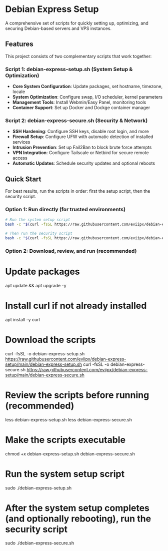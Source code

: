 # Debian Express Setup

A comprehensive set of scripts for quickly setting up, optimizing, and securing Debian-based servers and VPS instances.

## Features

This project consists of two complementary scripts that work together:

### Script 1: debian-express-setup.sh (System Setup & Optimization)
- **Core System Configuration**: Update packages, set hostname, timezone, locale
- **System Optimization**: Configure swap, I/O scheduler, kernel parameters
- **Management Tools**: Install Webmin/Easy Panel, monitoring tools
- **Container Support**: Set up Docker and Dockge container manager

### Script 2: debian-express-secure.sh (Security & Network)
- **SSH Hardening**: Configure SSH keys, disable root login, and more
- **Firewall Setup**: Configure UFW with automatic detection of installed services
- **Intrusion Prevention**: Set up Fail2Ban to block brute force attempts
- **VPN Integration**: Configure Tailscale or Netbird for secure remote access
- **Automatic Updates**: Schedule security updates and optional reboots

## Quick Start

For best results, run the scripts in order: first the setup script, then the security script.

### Option 1: Run directly (for trusted environments)

```bash
# Run the system setup script
bash -c "$(curl -fsSL https://raw.githubusercontent.com/eviipx/debian-express-setup/main/debian-express-setup.sh)"

# Then run the security script
bash -c "$(curl -fsSL https://raw.githubusercontent.com/eviipx/debian-express-setup/main/debian-express-secure.sh)"
```

### Option 2: Download, review, and run (recommended)
# Update packages
apt update && apt upgrade -y

# Install curl if not already installed
apt install -y curl

# Download the scripts
curl -fsSL -o debian-express-setup.sh https://raw.githubusercontent.com/eviipx/debian-express-setup/main/debian-express-setup.sh
curl -fsSL -o debian-express-secure.sh https://raw.githubusercontent.com/eviipx/debian-express-setup/main/debian-express-secure.sh

# Review the scripts before running (recommended)
less debian-express-setup.sh
less debian-express-secure.sh

# Make the scripts executable
chmod +x debian-express-setup.sh debian-express-secure.sh

# Run the system setup script
sudo ./debian-express-setup.sh

# After the system setup completes (and optionally rebooting), run the security script
sudo ./debian-express-secure.sh
